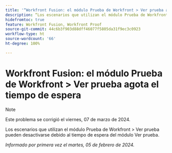 ```yaml
---
title: '“Workfront Fusion: el módulo Prueba de Workfront > Ver prueba agota el tiempo de espera”'
description: “Los escenarios que utilizan el módulo Prueba de Workfront > Ver prueba pueden desactivarse debido al tiempo de espera del módulo Ver prueba”.
hidefromtoc: true
feature: Workfront Fusion, Workfront Proof
source-git-commit: 44c6b3f903d88dff46077f5805da31f9ec3c0923
workflow-type: ht
source-wordcount: '66'
ht-degree: 100%

---
```



# Workfront Fusion: el módulo Prueba de Workfront > Ver prueba agota el tiempo de espera

>[!NOTE]
>
>Este problema se corrigió el viernes, 07 de marzo de 2024.

Los escenarios que utilizan el módulo Prueba de Workfront > Ver prueba pueden desactivarse debido al tiempo de espera del módulo Ver prueba.

_Informado por primera vez el martes, 05 de febrero de 2024._
